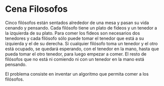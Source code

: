 # Cena Filosofos

Cinco filósofos están sentados alrededor de una mesa y pasan su vida cenando y pensando. Cada filósofo tiene un plato de fideos y un tenedor a la izquierda de su plato. Para comer los fideos son necesarios dos tenedores y cada filósofo sólo puede tomar el tenedor que está a su izquierda y el de su derecha. Si cualquier filósofo toma un tenedor y el otro está ocupado, se quedará esperando, con el tenedor en la mano, hasta que pueda tomar el otro tenedor, para luego empezar a comer. El resto de filósofos que no está ni comiendo ni con un tenedor en la mano está pensando.

El problema consiste en inventar un algoritmo que permita comer a los filósofos.
